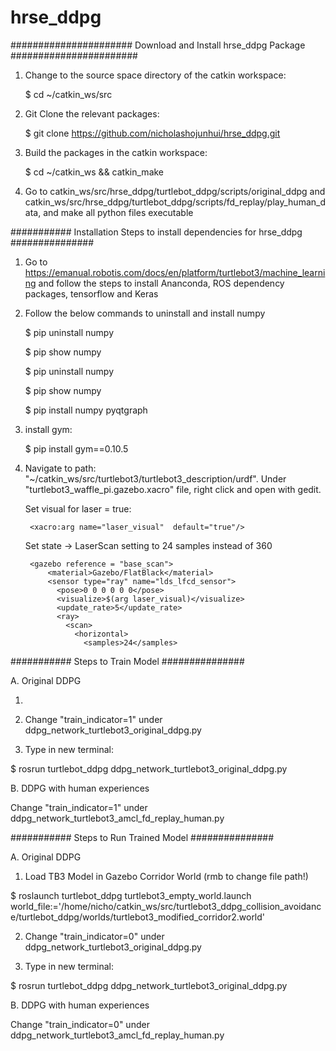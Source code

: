 # hrse_ddpg


###################### Download and Install hrse_ddpg Package #######################

1. Change to the source space directory of the catkin workspace:

	$ cd ~/catkin_ws/src

2. Git Clone the relevant packages:

	$ git clone https://github.com/nicholashojunhui/hrse_ddpg.git

3. Build the packages in the catkin workspace:

	$ cd ~/catkin_ws && catkin_make

4. Go to catkin_ws/src/hrse_ddpg/turtlebot_ddpg/scripts/original_ddpg and catkin_ws/src/hrse_ddpg/turtlebot_ddpg/scripts/fd_replay/play_human_data, and make all python files executable



########### Installation Steps to install dependencies for hrse_ddpg ###############

1. Go to https://emanual.robotis.com/docs/en/platform/turtlebot3/machine_learning and follow the steps to install Ananconda, ROS dependency packages, tensorflow and Keras

2. Follow the below commands to uninstall and install numpy 

	$ pip uninstall numpy
	
	$ pip show numpy
	
	$ pip uninstall numpy
	
	$ pip show numpy
	
	$ pip install numpy pyqtgraph

3. install gym:

	$ pip install gym==0.10.5

4. Navigate to path: "~/catkin_ws/src/turtlebot3/turtlebot3_description/urdf". Under "turtlebot3_waffle_pi.gazebo.xacro" file, right click and open with gedit.

	Set visual for laser = true:

		<xacro:arg name="laser_visual"  default="true"/>

	Set state -> LaserScan setting to 24 samples instead of 360
	
		<gazebo reference = "base_scan">
			<material>Gazebo/FlatBlack</material>
			<sensor type="ray" name="lds_lfcd_sensor">
			  <pose>0 0 0 0 0 0</pose>
			  <visualize>$(arg laser_visual)</visualize>
			  <update_rate>5</update_rate>
			  <ray>
			    <scan>
			      <horizontal>
			        <samples>24</samples>
	
########### Steps to Train Model ###############

A. Original DDPG

1. 

2. Change "train_indicator=1" under ddpg_network_turtlebot3_original_ddpg.py

3. Type in new terminal:
 
$ rosrun turtlebot_ddpg ddpg_network_turtlebot3_original_ddpg.py


B. DDPG with human experiences


Change "train_indicator=1" under ddpg_network_turtlebot3_amcl_fd_replay_human.py


########### Steps to Run Trained Model ###############

A. Original DDPG

1. Load TB3 Model in Gazebo Corridor World (rmb to change file path!)

$ roslaunch turtlebot_ddpg turtlebot3_empty_world.launch world_file:='/home/nicho/catkin_ws/src/turtlebot3_ddpg_collision_avoidance/turtlebot_ddpg/worlds/turtlebot3_modified_corridor2.world'

2. Change "train_indicator=0" under ddpg_network_turtlebot3_original_ddpg.py

3. Type in new terminal:
 
$ rosrun turtlebot_ddpg ddpg_network_turtlebot3_original_ddpg.py


B. DDPG with human experiences


Change "train_indicator=0" under ddpg_network_turtlebot3_amcl_fd_replay_human.py



